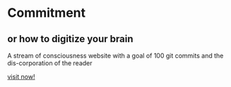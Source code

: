 # Commitment
## or how to digitize your brain

A stream of consciousness website with a goal of 100 git commits and the dis-corporation of the reader

[visit now!](https://creative.colorado.edu/~daba3662/dev/commitment/index.html)
